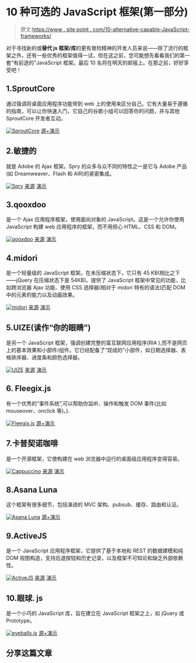 # 10 种可选的 JavaScript 框架(第一部分)

> 原文:[https://www . site point . com/10-alternative-capable-JavaScript-frameworks/](https://www.sitepoint.com/10-alternative-capable-javascript-frameworks/)

对于寻找新的或**替代 js 框架/库**的更有冒险精神的开发人员来说——除了流行的框架之外，还有一些优秀的框架值得一试，但在这之前，您可能想先看看我们的第一套“有前途的”JavaScript 框架。最后 10 名将在明天的邮报上。在那之前，好好享受吧！

## 1.SproutCore

通过强调将桌面应用程序功能带到 web 上的使用来区分自己。它有大量易于遵循的指南，可以让你快速入门，它自己的谷歌小组可以回答你的问题，并与其他 SproutCore 开发者互动。

 [![SproutCore](../Images/51bea513c3d141931ff7cd6ddb02794a.png)](http://www.sproutcore.com/) 
[源+演示](http://www.sproutcore.com/)

## 2.敏捷的

就是 Adobe 的 Ajax 框架。Spry 的众多与众不同的特性之一是它与 Adobe 产品(如 Dreamweaver、Flash 和 AIR)的紧密集成。

 [![Spry](../Images/b836ce930df7c3f60d3337af1f20d406.png)](http://labs.adobe.com/technologies/spry/) 
[来源](http://labs.adobe.com/technologies/spry/)
[演示](http://labs.adobe.com/technologies/spry/demos/formsvalidation/)

## 3.qooxdoo

是一个 Ajax 应用程序框架，使用面向对象的 JavaScript。这是一个允许你使用 JavaScript 构建 web 应用程序的框架，而不用担心 HTML、CSS 和 DOM。

 [![qooxdoo](../Images/dbd37e683046591db7b7f86afaf0c132.png)](http://qooxdoo.org/) 
[来源](http://qooxdoo.org/)
[演示](http://demo.qooxdoo.org/current/demobrowser/)

## 4.midori

是一个轻量级的 JavaScript 框架。在未压缩状态下，它只有 45 KB(相比之下——jQuery 在压缩状态下是 54KB)。提供了 JavaScript 框架中常见的功能，比如跨浏览器 Ajax 功能、使用 CSS 选择器(相对于 midori 特有的语法)匹配 DOM 中的元素的能力以及动画效果。

 [![midori](../Images/f9f69dd8a1c9d6e3d0e7607a54cf17f0.png)](http://www.midorijs.com/) 
[来源](http://www.midorijs.com/)
[演示](http://www.midorijs.com/midoriDragDrop.html)

## 5.UIZE(读作“你的眼睛”)

是另一个 JavaScript 框架，强调创建完整的富互联网应用程序(RIA ),而不是网页上的基本效果和小部件/组件。它已经配备了“现成的”小部件，如日期选择器、表格排序器、进度条和颜色选择器。

 [![UIZE](../Images/19efe064c3e05ae22dff083186207dde.png)](http://www.uize.com/) 
[来源](http://www.uize.com/)
[演示](http://www.uize.com/examples/slideshow-with-wipes.html)

## 6\. Fleegix.js

有一个优秀的“事件系统”,可以帮助你监听、操作和触发 DOM 事件(比如 mouseover、onclick 等)。).

 [![Fleegix.js](../Images/bb1997cb26082974042850831100822e.png)](http://js.fleegix.org/) 
[源+演示](http://js.fleegix.org/)

## 7.卡普契诺咖啡

是一个开源框架，它使构建在 web 浏览器中运行的桌面级应用程序变得容易。

 [![Cappuccino](../Images/f21301a4b79fef1bf2a5e0f0c5a21c6f.png)](http://cappuccino.org/) 
[来源](http://cappuccino.org/)
[演示](http://cappuccino.org/learn/demos/)

## 8.Asana Luna

这个框架有很多细节，包括演进的 MVC 架构、pubsub、缓存、路由和认证。

 [![Asana Luna](../Images/6cf8bed65772561b04ccd43f2b7e03de.png)](http://asana.com/luna/) 
[源+演示](http://asana.com/luna/)

## 9.ActiveJS

是一个 JavaScript 应用程序框架，它提供了基于本地和 REST 的数据建模和纯 DOM 视图构造，支持后退按钮和历史记录，以及框架不可知论和缺乏外部依赖性。

 [![ActiveJS](../Images/235fbbc55fefe04f39a6eda594028497.png)](http://www.activejs.org/) 
[来源](http://www.activejs.org/)
[演示](http://activejs.org/samples/simple_view.html)

## 10.眼球. js

是一个小巧的 JavaScript 库，旨在建立在 JavaScript 框架之上，如 jQuery 或 Prototype。

 [![eyeballs.js](../Images/f3fea8b6c5071d591c51f593ea366694.png)](https://github.com/paulca/eyeballs.js) 
[源+演示](https://github.com/paulca/eyeballs.js)

## 分享这篇文章